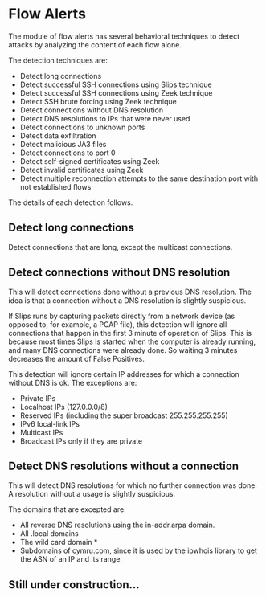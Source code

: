 # Flow Alerts

The module of flow alerts has several behavioral techniques to detect attacks by analyzing the content of each flow alone.

The detection techniques are:

- Detect long connections
- Detect successful SSH connections using Slips technique
- Detect successful SSH connections using Zeek technique
- Detect SSH brute forcing using Zeek technique
- Detect connections without DNS resolution
- Detect DNS resolutions to IPs that were never used
- Detect connections to unknown ports
- Detect data exfiltration
- Detect malicious JA3 files
- Detect connections to port 0
- Detect self-signed certificates using Zeek
- Detect invalid certificates using Zeek
- Detect multiple reconnection attempts to the same destination port with not established flows

The details of each detection follows.


## Detect long connections
Detect connections that are long, except the multicast connections.

## Detect connections without DNS resolution
This will detect connections done without a previous DNS resolution. The idea is that a connection without a DNS resolution is slightly suspicious.

If Slips runs by capturing packets directly from a network device (as opposed to, for example, a PCAP file), this detection will ignore all connections that happen in the first 3 minute of operation of Slips. This is because most times Slips is started when the computer is already running, and many DNS connections were already done. So waiting 3 minutes decreases the amount of False Positives.

This detection will ignore certain IP addresses for which a connection without DNS is ok. The exceptions are:

- Private IPs
- Localhost IPs (127.0.0.0/8)
- Reserved IPs (including the super broadcast 255.255.255.255)
- IPv6 local-link IPs
- Multicast IPs
- Broadcast IPs only if they are private


## Detect DNS resolutions without a connection
This will detect DNS resolutions for which no further connection was done. A resolution without a usage is slightly suspicious.

The domains that are excepted are:

- All reverse DNS resolutions using the in-addr.arpa domain.
- All .local domains
- The wild card domain *
- Subdomains of cymru.com, since it is used by the ipwhois library to get the ASN of an IP and its range.

## Still under construction...
